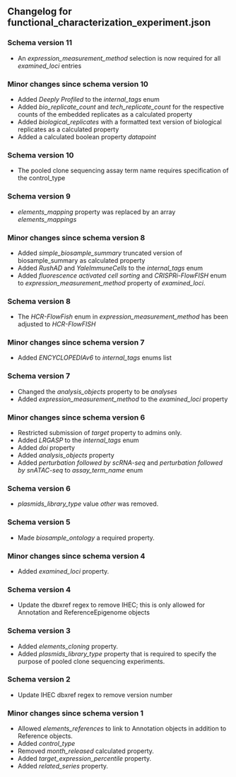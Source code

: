 ## Changelog for functional_characterization_experiment.json

### Schema version 11
* An *expression_measurement_method* selection is now required for all *examined_loci* entries

### Minor changes since schema version 10
* Added *Deeply Profiled* to the *internal_tags* enum
* Added *bio_replicate_count* and *tech_replicate_count* for the respective counts of the embedded replicates as a calculated property
* Added *biological_replicates* with a formatted text version of biological replicates as a calculated property
* Added a calculated boolean property *datapoint* 

### Schema version 10
* The pooled clone sequencing assay term name requires specification of the control_type

### Schema version 9
* *elements_mapping* property was replaced by an array *elements_mappings*

### Minor changes since schema version 8
* Added *simple_biosample_summary* truncated version of biosample_summary as calculated property
* Added *RushAD* and *YaleImmuneCells* to the *internal_tags* enum
* Added *fluorescence activated cell sorting* and *CRISPRi-FlowFISH* enum to *expression_measurement_method* property of *examined_loci*.

### Schema version 8
* The *HCR-FlowFish* enum in *expression_measurement_method* has been adjusted to *HCR-FlowFISH*

### Minor changes since schema version 7

* Added *ENCYCLOPEDIAv6* to *internal_tags* enums list

### Schema version 7

* Changed the *analysis_objects* property to be *analyses*
* Added *expression_measurement_method* to the *examined_loci* property

### Minor changes since schema version 6

* Restricted submission of *target* property to admins only.
* Added *LRGASP* to the *internal_tags* enum
* Added *doi* property
* Added *analysis_objects* property
* Added *perturbation followed by scRNA-seq* and *perturbation followed by snATAC-seq* to *assay_term_name* enum

### Schema version 6

* *plasmids_library_type* value *other* was removed.

### Schema version 5

* Made *biosample_ontology* a required property.

### Minor changes since schema version 4

* Added *examined_loci* property.

### Schema version 4

* Update the dbxref regex to remove IHEC; this is only allowed for Annotation and ReferenceEpigenome objects

### Schema version 3

* Added *elements_cloning* property.
* Added *plasmids_library_type* property that is required to specify the purpose of pooled clone sequencing experiments.

### Schema version 2

* Update IHEC dbxref regex to remove version number

### Minor changes since schema version 1

* Allowed *elements_references* to link to Annotation objects in addition to Reference objects.
* Added *control_type*
* Removed *month_released* calculated property.
* Added *target_expression_percentile* property.
* Added *related_series* property.
